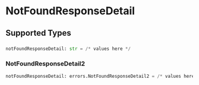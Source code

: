 # NotFoundResponseDetail


## Supported Types

### 

```python
notFoundResponseDetail: str = /* values here */
```

### NotFoundResponseDetail2

```python
notFoundResponseDetail: errors.NotFoundResponseDetail2 = /* values here */
```

